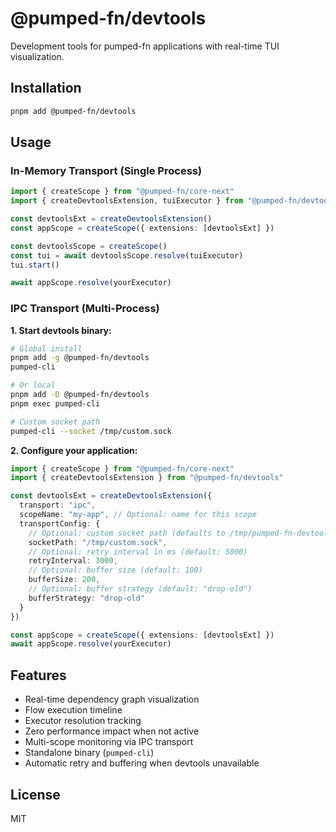 # @pumped-fn/devtools

Development tools for pumped-fn applications with real-time TUI visualization.

## Installation

```bash
pnpm add @pumped-fn/devtools
```

## Usage

### In-Memory Transport (Single Process)

```typescript
import { createScope } from "@pumped-fn/core-next"
import { createDevtoolsExtension, tuiExecutor } from "@pumped-fn/devtools"

const devtoolsExt = createDevtoolsExtension()
const appScope = createScope({ extensions: [devtoolsExt] })

const devtoolsScope = createScope()
const tui = await devtoolsScope.resolve(tuiExecutor)
tui.start()

await appScope.resolve(yourExecutor)
```

### IPC Transport (Multi-Process)

**1. Start devtools binary:**

```bash
# Global install
pnpm add -g @pumped-fn/devtools
pumped-cli

# Or local
pnpm add -D @pumped-fn/devtools
pnpm exec pumped-cli

# Custom socket path
pumped-cli --socket /tmp/custom.sock
```

**2. Configure your application:**

```typescript
import { createScope } from "@pumped-fn/core-next"
import { createDevtoolsExtension } from "@pumped-fn/devtools"

const devtoolsExt = createDevtoolsExtension({
  transport: "ipc",
  scopeName: "my-app", // Optional: name for this scope
  transportConfig: {
    // Optional: custom socket path (defaults to /tmp/pumped-fn-devtools-<user>.sock)
    socketPath: "/tmp/custom.sock",
    // Optional: retry interval in ms (default: 5000)
    retryInterval: 3000,
    // Optional: buffer size (default: 100)
    bufferSize: 200,
    // Optional: buffer strategy (default: "drop-old")
    bufferStrategy: "drop-old"
  }
})

const appScope = createScope({ extensions: [devtoolsExt] })
await appScope.resolve(yourExecutor)
```

## Features

- Real-time dependency graph visualization
- Flow execution timeline
- Executor resolution tracking
- Zero performance impact when not active
- Multi-scope monitoring via IPC transport
- Standalone binary (`pumped-cli`)
- Automatic retry and buffering when devtools unavailable

## License

MIT
